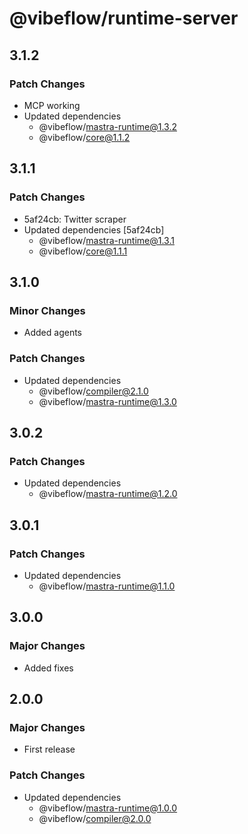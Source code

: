 # @vibeflow/runtime-server

## 3.1.2

### Patch Changes

- MCP working
- Updated dependencies
  - @vibeflow/mastra-runtime@1.3.2
  - @vibeflow/core@1.1.2

## 3.1.1

### Patch Changes

- 5af24cb: Twitter scraper
- Updated dependencies [5af24cb]
  - @vibeflow/mastra-runtime@1.3.1
  - @vibeflow/core@1.1.1

## 3.1.0

### Minor Changes

- Added agents

### Patch Changes

- Updated dependencies
  - @vibeflow/compiler@2.1.0
  - @vibeflow/mastra-runtime@1.3.0

## 3.0.2

### Patch Changes

- Updated dependencies
  - @vibeflow/mastra-runtime@1.2.0

## 3.0.1

### Patch Changes

- Updated dependencies
  - @vibeflow/mastra-runtime@1.1.0

## 3.0.0

### Major Changes

- Added fixes

## 2.0.0

### Major Changes

- First release

### Patch Changes

- Updated dependencies
  - @vibeflow/mastra-runtime@1.0.0
  - @vibeflow/compiler@2.0.0
